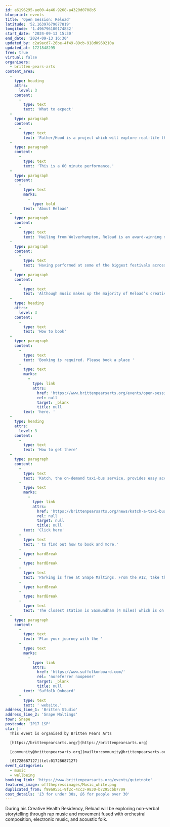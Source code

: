 ```yaml
---
id: a6196295-ae00-4a46-9268-a4320d0708b5
blueprint: events
title: 'Open Session: Reload'
latitude: '52.16397679077819'
longitude: '1.496796100174832'
start_date: '2024-09-13 15:30'
end_date: '2024-09-13 16:30'
updated_by: c2a9acd7-26be-4f49-89cb-918d0960210a
updated_at: 1721848295
free: true
virtual: false
organisers:
  - britten-pears-arts
content_area:
  -
    type: heading
    attrs:
      level: 3
    content:
      -
        type: text
        text: 'What to expect'
  -
    type: paragraph
    content:
      -
        type: text
        text: 'Father/Hood is a project which will explore real-life themes of poverty, adultification and SEN through different story-telling mediums. Reload will work with live musicians and electronic producers to consider how his music can tell a story to a non-verbal person, when he often so heavily relies on the written and spoken word.'
  -
    type: paragraph
    content:
      -
        type: text
        text: 'This is a 60 minute performance.'
  -
    type: paragraph
    content:
      -
        type: text
        marks:
          -
            type: bold
        text: 'About Reload'
  -
    type: paragraph
    content:
      -
        type: text
        text: 'Hailing from Wolverhampton, Reload is an award-winning musician, lyricist and writer. Having spent the best part of his professional career as a social commentator and storyteller, Reload has managed to amalgamate his passion for rap music with a unique and rich vein of literature.'
  -
    type: paragraph
    content:
      -
        type: text
        text: 'Having performed at some of the biggest festivals across Europe, and being championed by key tastemakers from Radio 1, Capital Xtra and Apple Radio, Reload’s vivid wordplay and ear-catching hooks have made him one of the West Midlands’ best-known secrets.'
  -
    type: paragraph
    content:
      -
        type: text
        text: 'Although music makes up the majority of Reload’s creative expression, he is also a well-versed poet, playwright, novelist and educator. His work has been showcased at some of the biggest institutions and galleries in the country.'
  -
    type: heading
    attrs:
      level: 3
    content:
      -
        type: text
        text: 'How to book'
  -
    type: paragraph
    content:
      -
        type: text
        text: 'Booking is required. Please book a place '
      -
        type: text
        marks:
          -
            type: link
            attrs:
              href: 'https://www.brittenpearsarts.org/events/open-session-reload'
              rel: null
              target: _blank
              title: null
        text: 'here. '
  -
    type: heading
    attrs:
      level: 3
    content:
      -
        type: text
        text: 'How to get there'
  -
    type: paragraph
    content:
      -
        type: text
        text: 'Katch, the on-demand taxi-bus service, provides easy access to Snape Maltings, connecting it to the towns of Framlingham, Parham, Hacheston, Wickham Market, Wickham Market Railway Station at Campsea Ashe, and Tunstall. '
      -
        type: text
        marks:
          -
            type: link
            attrs:
              href: 'https://brittenpearsarts.org/news/katch-a-taxi-bus-to-snape-maltings'
              rel: null
              target: null
              title: null
        text: 'Click here'
      -
        type: text
        text: ' to find out how to book and more.'
      -
        type: hardBreak
      -
        type: hardBreak
      -
        type: text
        text: 'Parking is free at Snape Maltings. From the A12, take the A1094 signposted towards Snape Maltings. Turn right at Snape Church onto the B1069, then continue through the village of Snape before turning left into Snape Maltings (postcode IP17 1SP).'
      -
        type: hardBreak
      -
        type: hardBreak
      -
        type: text
        text: 'The closest station is Saxmundham (4 miles) which is on the East Suffolk Ipswich – Lowestoft train line. Wickham Market station (6 miles) is located in Campsea Ash on the same line.'
  -
    type: paragraph
    content:
      -
        type: text
        text: 'Plan your journey with the '
      -
        type: text
        marks:
          -
            type: link
            attrs:
              href: 'https://www.suffolkonboard.com/'
              rel: 'noreferrer noopener'
              target: _blank
              title: null
        text: 'Suffolk Onboard'
      -
        type: text
        text: ' website.'
address_line_1: 'Britten Studio'
address_line_2: 'Snape Maltings'
town: Snape
postcode: 'IP17 1SP'
cta: |-
  This event is organised by Britten Pears Arts

  [https://brittenpearsarts.org/](https://brittenpearsarts.org)

  [community@brittenpearsarts.org](mailto:community@brittenpearsarts.org)

  [01728687127](tel:01728687127)
event_categories:
  - music
  - wellbeing
booking_link: 'https://www.brittenpearsarts.org/events/quietnote'
featured_image: offthepressimages/Music_white.png
duplicated_from: f99a9551-9f2c-4cc3-9830-b7295cbb7709
cost_details: '£3 for under 30s, £6 for people over 30'
---
```

During his Creative Health Residency, Reload will be exploring non-verbal storytelling through rap music and movement fused with orchestral composition, electronic music, and acoustic folk.
